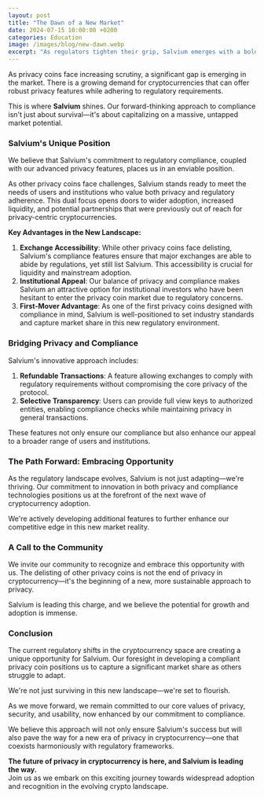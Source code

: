 ```yaml
---
layout: post
title: "The Dawn of a New Market"
date: 2024-07-15 10:00:00 +0200
categories: Education
image: /images/blog/new-dawn.webp
excerpt: "As regulators tighten their grip, Salvium emerges with a bold vision: a privacy coin built for compliance. Discover how Salvium bridges this gap."
---
```


As privacy coins face increasing scrutiny, a significant gap is emerging in the market. There is a growing demand for cryptocurrencies that can offer robust privacy features while adhering to regulatory requirements. 

This is where **Salvium** shines. Our forward-thinking approach to compliance isn't just about survival—it's about capitalizing on a massive, untapped market potential.

### Salvium's Unique Position

We believe that Salvium's commitment to regulatory compliance, coupled with our advanced privacy features, places us in an enviable position. 

As other privacy coins face challenges, Salvium stands ready to meet the needs of users and institutions who value both privacy and regulatory adherence. This dual focus opens doors to wider adoption, increased liquidity, and potential partnerships that were previously out of reach for privacy-centric cryptocurrencies.

**Key Advantages in the New Landscape:**

1. **Exchange Accessibility**: While other privacy coins face delisting, Salvium's compliance features ensure that major exchanges are able to abide by regulations, yet still list Salvium. This accessibility is crucial for liquidity and mainstream adoption.  
2. **Institutional Appeal**: Our balance of privacy and compliance makes Salvium an attractive option for institutional investors who have been hesitant to enter the privacy coin market due to regulatory concerns.  
3. **First-Mover Advantage**: As one of the first privacy coins designed with compliance in mind, Salvium is well-positioned to set industry standards and capture market share in this new regulatory environment.

### Bridging Privacy and Compliance

Salvium's innovative approach includes:

1. **Refundable Transactions**: A feature allowing exchanges to comply with regulatory requirements without compromising the core privacy of the protocol.  
2. **Selective Transparency**: Users can provide full view keys to authorized entities, enabling compliance checks while maintaining privacy in general transactions.

These features not only ensure our compliance but also enhance our appeal to a broader range of users and institutions.

### The Path Forward: Embracing Opportunity

As the regulatory landscape evolves, Salvium is not just adapting—we're thriving. Our commitment to innovation in both privacy and compliance technologies positions us at the forefront of the next wave of cryptocurrency adoption.

We're actively developing additional features to further enhance our competitive edge in this new market reality.

### A Call to the Community

We invite our community to recognize and embrace this opportunity with us. The delisting of other privacy coins is not the end of privacy in cryptocurrency—it's the beginning of a new, more sustainable approach to privacy. 

Salvium is leading this charge, and we believe the potential for growth and adoption is immense.

### Conclusion

The current regulatory shifts in the cryptocurrency space are creating a unique opportunity for Salvium. Our foresight in developing a compliant privacy coin positions us to capture a significant market share as others struggle to adapt.

We're not just surviving in this new landscape—we're set to flourish.

As we move forward, we remain committed to our core values of privacy, security, and usability, now enhanced by our commitment to compliance. 

We believe this approach will not only ensure Salvium's success but will also pave the way for a new era of privacy in cryptocurrency—one that coexists harmoniously with regulatory frameworks.

**The future of privacy in cryptocurrency is here, and Salvium is leading the way.**  
Join us as we embark on this exciting journey towards widespread adoption and recognition in the evolving crypto landscape.
